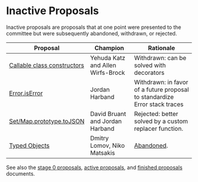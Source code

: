 # Inactive Proposals

Inactive proposals are proposals that at one point were presented to the committee but were subsequently abandoned, withdrawn, or rejected.

| Proposal | Champion | Rationale |
|----------|----------|-----------|
| [Callable class constructors](https://github.com/tc39/ecma262/blob/master/workingdocs/callconstructor.md) | Yehuda Katz and Allen Wirfs-Brock | Withdrawn: can be solved with decorators |
| [Error.isError](https://github.com/ljharb/proposal-is-error) | Jordan Harband | Withdrawn: in favor of a future proposal to standardize Error stack traces |
| [Set/Map.prototype.toJSON](https://github.com/DavidBruant/Map-Set.prototype.toJSON) | David Bruant and Jordan Harband | Rejected: better solved by a custom replacer function. |
| [Typed Objects](https://github.com/dslomov/typed-objects-es7) | Dmitry Lomov, Niko Matsakis | [Abandoned](https://github.com/tc39/ecma262/commit/02455e5e2964f62b13818c6fd23289381ecafdf8). |

See also the [stage 0 proposals](stage-0-proposals.md), [active proposals](README.md), and [finished proposals](finished-proposals.md) documents.
